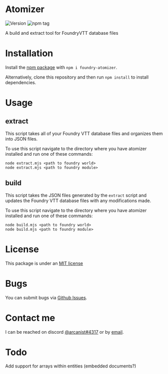# Atomizer

![Version](https://img.shields.io/github/v/tag/arcanistzed/atomizer) ![npm tag](https://img.shields.io/npm/v/foundry-atomizer)

A build and extract tool for FoundryVTT database files

# Installation

Install the [npm package](https://www.npmjs.com/package/foundry-atomizer) with `npm i foundry-atomizer`.

Alternatively, clone this repository and then run `npm install` to install dependencies.

# Usage

## extract

This script takes all of your Foundry VTT database files and organizes them into JSON files.

To use this script navigate to the directory where you have atomizer installed and run one of these commands:
```
node extract.mjs <path to foundry world>
node extract.mjs <path to foundry module>
```

## build

This script takes the JSON files generated by the `extract` script and updates the Foundry VTT database files with any modifications made.

To use this script navigate to the directory where you have atomizer installed and run one of these commands:
```
node build.mjs <path to foundry world>
node build.mjs <path to foundry module>
```

# License
This package is under an [MIT license](LICENSE)

# Bugs
You can submit bugs via [Github Issues](https://github.com/arcanistzed/jce/issues/new/choose).

# Contact me
I can be reached on discord [@arcanist#4317](https://discord.com/users/455117777745870860) or by [email](mailto:arcanistzed@gmail.com?subject=Atomizer%20for%20Foundry%20VTT).

# Todo

Add support for arrays within entities (embedded documents?)